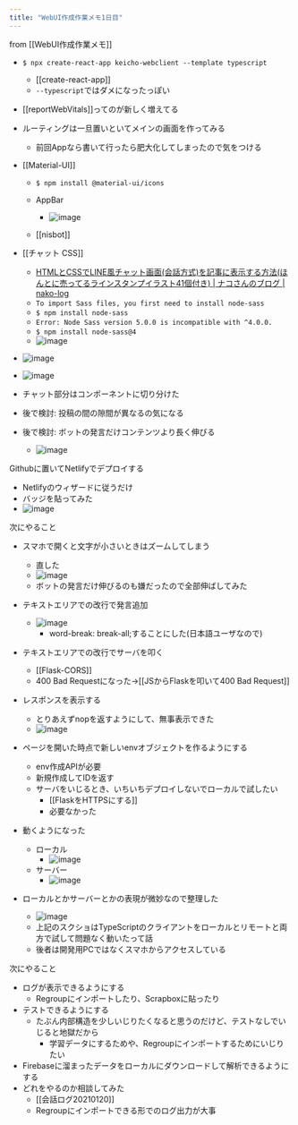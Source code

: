 ```yaml
---
title: "WebUI作成作業メモ1日目"
---
```


from [[WebUI作成作業メモ]]
- `$ npx create-react-app keicho-webclient --template typescript`
    - [[create-react-app]]
    - `--typescript`ではダメになったっぽい
- [[reportWebVitals]]ってのが新しく増えてる
- ルーティングは一旦置いといてメインの画面を作ってみる
    - 前回Appなら書いて行ったら肥大化してしまったので気をつける
- [[Material-UI]]
    - `$ npm install @material-ui/icons`
    - AppBar
        - ![image](https://gyazo.com/62a1e988dfad4221136ab2c511f7c8d1/thumb/1000)

    - [[nisbot]]

- [[チャット CSS]]
    - [HTMLとCSSでLINE風チャット画面(会話方式)を記事に表示する方法(ほんとに売ってるラインスタンプイラスト41個付き) | ナコさんのブログ | nako-log](https://nakox.jp/web/coding/chat_line_css)
    - `To import Sass files, you first need to install node-sass`
    - `$ npm install node-sass`
    - `Error: Node Sass version 5.0.0 is incompatible with ^4.0.0.`
    - `$ npm install node-sass@4`
    - ![image](https://gyazo.com/eee5a71e72b876bcd337ef628ebdea3b/thumb/1000)
- ![image](https://gyazo.com/fe2db5ea616df69c9278731d91291575/thumb/1000)
- ![image](https://gyazo.com/935fc3a9900b74d9bfee6f495941bc56/thumb/1000)
- チャット部分はコンポーネントに切り分けた
- 後で検討: 投稿の間の隙間が異なるの気になる
- 後で検討: ボットの発言だけコンテンツより長く伸びる
    - ![image](https://gyazo.com/4afe81b382d97816b4010ebe489a6eb1/thumb/1000)


Githubに置いてNetlifyでデプロイする
- Netlifyのウィザードに従うだけ
- バッジを貼ってみた
- ![image](https://gyazo.com/a94c447f431e167c874b1fcc8d5f0510/thumb/1000)



次にやること
- スマホで開くと文字が小さいときはズームしてしまう
    - 直した
    - ![image](https://gyazo.com/07cce875ba995cb4ed0d7c3d656f46bf/thumb/1000)
    - ボットの発言だけ伸びるのも嫌だったので全部伸ばしてみた

- テキストエリアでの改行で発言追加
    - ![image](https://gyazo.com/b217f31537d832458e4216eddfc0b3b1/thumb/1000)
        - word-break: break-all;することにした(日本語ユーザなので)
- テキストエリアでの改行でサーバを叩く
    - [[Flask-CORS]]
    - 400 Bad Requestになった→[[JSからFlaskを叩いて400 Bad Request]]
- レスポンスを表示する
    - とりあえずnopを返すようにして、無事表示できた
    - ![image](https://gyazo.com/6fb9804c98e4fdbd44c2ee5ffd949259/thumb/1000)
- ページを開いた時点で新しいenvオブジェクトを作るようにする
    - env作成APIが必要
    - 新規作成してIDを返す
    - サーバをいじるとき、いちいちデプロイしないでローカルで試したい
        - [[FlaskをHTTPSにする]]
        - 必要なかった
- 動くようになった
    - ローカル
        - ![image](https://gyazo.com/8b13f63872d28ec0d8caa502f21e399b/thumb/1000)
    - サーバー
        - ![image](https://gyazo.com/2703587bc408d7c3c5157aacbee267e7/thumb/1000)
- ローカルとかサーバーとかの表現が微妙なので整理した
    - ![image](https://gyazo.com/032a384998c7547e0048897b9549e552/thumb/1000)
    - 上記のスクショはTypeScriptのクライアントをローカルとリモートと両方で試して問題なく動いたって話
    - 後者は開発用PCではなくスマホからアクセスしている

次にやること
- ログが表示できるようにする
    - Regroupにインポートしたり、Scrapboxに貼ったり
- テストできるようにする
    - たぶん内部構造を少しいじりたくなると思うのだけど、テストなしでいじると地獄だから
        - 学習データにするためや、Regroupにインポートするためにいじりたい
- Firebaseに溜まったデータをローカルにダウンロードして解析できるようにする
- どれをやるのか相談してみた
    - [[会話ログ20210120]]
    - Regroupにインポートできる形でのログ出力が大事
